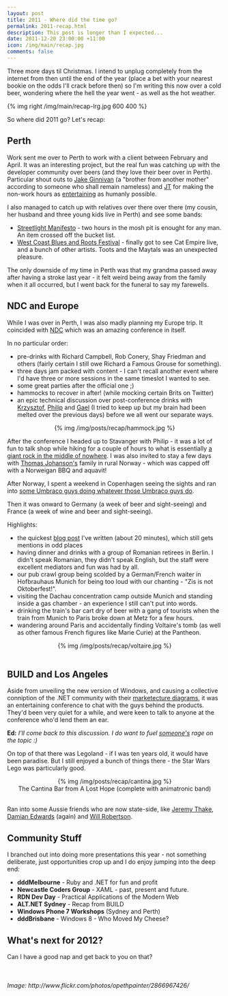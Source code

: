 ```yaml
--- 
layout: post
title: 2011 - Where did the time go?
permalink: 2011-recap.html
description: This post is longer than I expected...
date: 2011-12-20 23:00:00 +11:00
icon: /img/main/recap.jpg
comments: false
---
```



<article>

Three more days til Christmas. I intend to unplug completely from the internet from then until the end of the year (place a bet with your nearest bookie on the odds I'll crack before then) so I'm writing this now over a cold beer, wondering where the hell the year went - as well as the hot weather.

{% img right /img/main/recap-lrg.jpg 600 400 %}

So where did 2011 go? Let's recap:

## Perth

Work sent me over to Perth to work with a client between February and April. It was an interesting project, but the real fun was catching up with the developer community over beers (and they love their beer over in Perth). Particular shout outs to [Jake Ginnivan](http://twitter.com/jakeginnivan) (a "brother from another mother" according to someone who shall remain nameless) and [JT](http://twitter.com/jtango18) for making the non-work hours as [entertaining](http://www.hulabulabar.com) as humanly possible.

I also managed to catch up with relatives over there over there (my cousin, her husband and three young kids live in Perth) and see some bands:

 - [Streetlight Manifesto](http://streetlightmanifesto.com/) - two hours in the mosh pit is enought for any man. An item crossed off the bucket list.
 - [West Coast Blues and Roots Festival](http://westcoastbluesnroots.com.au/) - finally got to see Cat Empire live, and a bunch of other artists. Toots and the Maytals was an unexpected pleasure.

The only downside of my time in Perth was that my grandma passed away after having a stroke last year - it felt weird being away from the family when it all occurred, but I went back for the funeral to say my farewells.

## NDC and Europe

While I was over in Perth, I was also madly planning my Europe trip. It coincided with [NDC](http://www.ndcoslo.com/) which was an amazing conference in itself.

In no particular order:

 - pre-drinks with Richard Campbell, Rob Conery, Shay Friedman and others (fairly certain I still owe Richard a Famous Grouse for something).
 - three days jam packed with content - I can't recall another event where I'd have three or more sessions in the same timeslot I wanted to see.
 - some great parties after the official one ;)
 - hammocks to recover in after! (while mocking certain Brits on Twitter)
 - an epic technical discussion over post-conference drinks with [Krzysztof](http://twitter.com/kkzomic), [Philip](http://twitter.com/philiplaureano) and [Gael](http://twitter.com/gfraituer) (I tried to keep up but my brain had been melted over the previous days) before we all went our separate ways.

 <center>{% img /img/posts/recap/hammock.jpg %}</center>

After the conference I headed up to Stavanger with Philip - it was a lot of fun to talk shop while hiking for a couple of hours to what is essentially [a giant rock in the middle of nowhere](http://i.telegraph.co.uk/multimedia/archive/01359/Stavanger_1359940c.jpg). I was also invited to stay a few days with [Thomas Johanson's](http://twitter.com/thomasjo) family in rural Norway - which was capped off with a Norweigan BBQ and aquavit!

After Norway, I spent a weekend in Copenhagen seeing the sights and ran into [some Umbraco guys doing whatever those Umbraco guys do](http://umbraco.com/cg11).

Then it was onward to Germany (a week of beer and sight-seeing) and France (a week of wine and beer and sight-seeing).

Highlights:

 - the quickest [blog post](/inotifypropertychanged-stop-the-madness.html) I've written (about 20 minutes), which still gets mentions in odd places
 - having dinner and drinks with a group of Romanian retirees in Berlin. I didn't speak Romanian, they didn't speak English, but the staff were excellent mediators and fun was had by all.
 - our pub crawl group being scolded by a German/French waiter in Hofbrauhaus Munich for being too loud with our chanting - "Zis is not Oktoberfest!".
 - visiting the Dachau concentration camp outside Munich and standing inside a gas chamber - an experience I still can't put into words.
 - drinking the train's bar cart dry of beer with a gang of tourists when the train from Munich to Paris broke down at Metz for a few hours.
 - wandering around Paris and accidentally finding Voltaire's tomb (as well as other famous French figures like Marie Curie) at the Pantheon.

<center>{% img /img/posts/recap/voltaire.jpg %}</center>

<br />

## BUILD and Los Angeles

Aside from unveiling the new version of Windows, and causing a collective conniption of the .NET community with their [marketecture diagrams](http://dougseven.com/2011/09/15/a-bad-picture-is-worth-a-thousand-long-discussions/), it was an entertaining conference to chat with the guys behind the products. They'd been very quiet for a while, and were keen to talk to anyone at the conference who'd lend them an ear. 

**Ed:** *I'll come back to this discussion. I do want to fuel [someone's](http://twitter.com/MossyBlog) rage on the topic :)*

On top of that there was Legoland - if I was ten years old, it would have been paradise. But I still enjoyed a bunch of things there - the Star Wars Lego was particularly good. 

<center>{% img /img/posts/recap/cantina.jpg %}</center>

<center>The Cantina Bar from A Lost Hope (complete with animatronic band)</center>

<br />

Ran into some Aussie friends who are now state-side, like [Jeremy Thake](http://twitter.com/jthake), [Damian Edwards](http://twitter.com/damianedwards) (again) and [Will Robertson](http://twitter.com/will_robertson).

## Community Stuff

I branched out into doing more presentations this year - not something deliberate, just opportunities crop up and I do enjoy jumping into the deep end:

- **dddMelbourne** - Ruby and .NET for fun and profit
- **Newcastle Coders Group** - XAML - past, present and future.
- **RDN Dev Day** - Practical Applications of the Modern Web
- **ALT.NET Sydney** - Recap from BUILD
- **Windows Phone 7 Workshops** (Sydney and Perth)
- **dddBrisbane** - Windows 8 - Who Moved My Cheese?


## What's next for 2012? 

Can I have a good nap and get back to you on that?

</article>

<div style="margin-top: 50px">
<em>Image: http://www.flickr.com/photos/opethpainter/2866967426/</em>
</div>